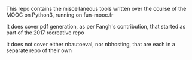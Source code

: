 This repo contains the miscellaneous tools written over the course of the MOOC on Python3, running on fun-mooc.fr

It does cover pdf generation, as per Fangh's contribution, that started as part of the 2017 recreative repo

It does not cover either nbautoeval, nor nbhosting, that are each in a separate repo of their own
